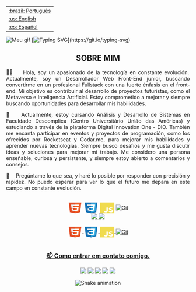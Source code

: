 <table align="top-right">
 <tr><td><a href="https://github.com/Guilherme-Espinosa/Guilherme-Espinosa/blob/main/README.md">:brazil: Português</a></td></tr> 
 <tr><td><a href="https://github.com/Guilherme-Espinosa/Guilherme-Espinosa/blob/main/README-en.md">:us: English</a></td></tr>
 <tr><td><a href="https://github.com/Guilherme-Espinosa/Guilherme-Espinosa/blob/main/README-es.md">:es: Español</a></td></tr>
</table>
  
  ![Meu gif](https://user-images.githubusercontent.com/105338579/188969238-ee3b2810-e610-4681-98a6-0ab00027df7c.gif) [![Typing SVG](https://readme-typing-svg.herokuapp.com?font=ronoto+mono&size=20&pause=1000&color=42C920&width=435&lines=Hola%2C+me+llamo+%C3%A9+Guilherme+Espinosa.;Bienvenido(a)+a+mi+perfil!)](https://git.io/typing-svg)
  
<article align="justify">
	<h1 align="center"> SOBRE MIM</h1>
	<p align="justify">
	👩‍💻&nbsp;&nbsp;&nbsp;&nbsp;Hola, soy un apasionado de la tecnología en constante evolución. Actualmente, soy un Desarrollador Web Front-End junior, buscando convertirme en un profesional Fullstack con una fuerte énfasis en el front-end. Mi objetivo es contribuir al desarrollo de proyectos futuristas, como el Metaverso e Inteligencia Artificial. Estoy comprometido a mejorar y siempre buscando oportunidades para desarrollar mis habilidades.
	</p>
	<p align="justify">
	🧠&nbsp;&nbsp;&nbsp;&nbsp;Actualmente, estoy cursando Análisis y Desarrollo de Sistemas en Faculdade Descomplica (Centro Universitário União das Américas) y estudiando a través de la plataforma Digital Innovation One - DIO. También me encanta participar en eventos y proyectos de programación, como los ofrecidos por Rocketseat y Codar.me, para mejorar mis habilidades y aprender nuevas tecnologías. Siempre busco desafíos y me gusta discutir ideas y soluciones para mejorar mi trabajo. Me considero una persona enseñable, curiosa y persistente, y siempre estoy abierto a comentarios y consejos.
	</p>
	<p align="justify">
	🤔&nbsp;&nbsp;&nbsp;&nbsp;Pregúntame lo que sea, y haré lo posible por responder con precisión y rapidez. No puedo esperar para ver lo que el futuro me depara en este campo en constante evolución.
</p>
</article>

<div align="center" style="display: inline_block"><br>
	<img align="center" alt="HTML" height="30" width="40" src="https://raw.githubusercontent.com/devicons/devicon/master/icons/html5/html5-original.svg">
	<img align="center" alt="CSS" height="30" width="40" src="https://raw.githubusercontent.com/devicons/devicon/master/icons/css3/css3-original.svg"> 
	<img align="center" alt="Js" height="30" width="40" src="https://raw.githubusercontent.com/devicons/devicon/master/icons/javascript/javascript-plain.svg">
	<img align="center" alt="Git" height="55" width="65" src="https://cdn.jsdelivr.net/gh/devicons/devicon/icons/git/git-plain-wordmark.svg" />
</div>

<div align="center">
  <a href="https://github.com/Guilherme-Espinosa">
  <img height="160em" src="https://github-readme-stats.vercel.app/api?username=Guilherme-Espinosa&show_icons=true&theme=synthwave&include_all_commits=true&count_private=true"/>
  <img height="160em" src="https://github-readme-stats.vercel.app/api/top-langs/?username=Guilherme-Espinosa&layout=compact&langs_count=6&theme=synthwave"/>
</div>

<div align="center" style="display: inline_block"><br>
	<img align="center" alt="HTML" height="30" width="40" src="https://raw.githubusercontent.com/devicons/devicon/master/icons/html5/html5-original.svg">
	<img align="center" alt="CSS" height="30" width="40" src="https://raw.githubusercontent.com/devicons/devicon/master/icons/css3/css3-original.svg"> 
	<img align="center" alt="Js" height="30" width="40" src="https://raw.githubusercontent.com/devicons/devicon/master/icons/javascript/javascript-plain.svg">
	<img align="center" alt="Git" height="55" width="65" src="https://cdn.jsdelivr.net/gh/devicons/devicon/icons/git/git-plain-wordmark.svg" />
</div>
<br>
 
<h3 align="center"> 📫 Como entrar em contato comigo. </h3>
<div align="center"> 
	<a href="https://www.linkedin.com/in/guilherme-espinosa/" target="_blank"><img src="https://img.shields.io/badge/-LinkedIn-%230077B5?style=for-the-badge&logo=linkedin&logoColor=white" target="_blank"></a> 
	<a href="https://www.instagram.com/guilherme.espinosa/" target="_blank"><img src="https://img.shields.io/badge/-Instagram-%23E4405F?style=for-the-badge&logo=instagram&logoColor=white" target="_blank"></a> 
	<a href="https://www.youtube.com/GuilhermeEspinosa" target="_blank"><img src="https://img.shields.io/badge/YouTube-FF0000?style=for-the-badge&logo=youtube&logoColor=white" target="_blank"></a>
	<a href ="mailto:luiz5913.01@gmail.com"><img src="https://img.shields.io/badge/-Email-%23333?style=for-the-badge&logo=gmail&logoColor=white" target="_blank"></a>
	<a href="https://twitter.com/dev_espinosa" target="_blank"><img src="https://img.shields.io/twitter/follow/dev_espinosa?style=for-the-badge" target="_blank"></a>
 
  ![Snake animation](https://github.com/Guilherme-Espinosa/Guilherme-Espinosa/blob/output/github-contribution-grid-snake.svg)

</div>
